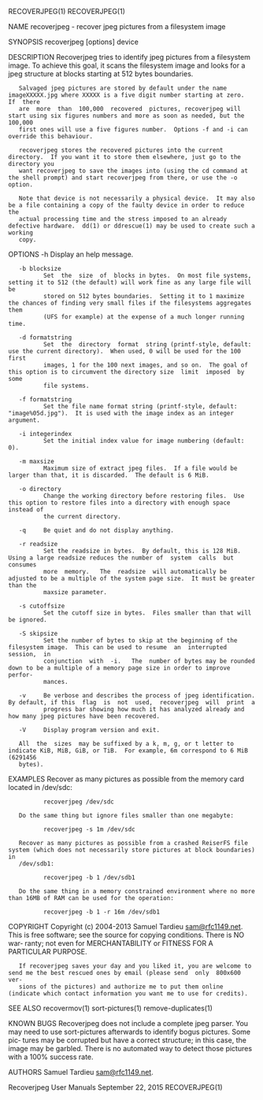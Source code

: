 RECOVERJPEG(1)                                                                                                                      RECOVERJPEG(1)

NAME
       recoverjpeg - recover jpeg pictures from a filesystem image

SYNOPSIS
       recoverjpeg [options] device

DESCRIPTION
       Recoverjpeg  tries  to identify jpeg pictures from a filesystem image.  To achieve this goal, it scans the filesystem image and looks for a
       jpeg structure at blocks starting at 512 bytes boundaries.

       Salvaged jpeg pictures are stored by default under the name imageXXXXX.jpg where XXXXX is a five digit number starting at zero.   If  there
       are  more  than  100,000  recovered  pictures, recoverjpeg will start using six figures numbers and more as soon as needed, but the 100,000
       first ones will use a five figures number.  Options -f and -i can override this behaviour.

       recoverjpeg stores the recovered pictures into the current directory.  If you want it to store them elsewhere, just go to the directory you
       want recoverjpeg to save the images into (using the cd command at the shell prompt) and start recoverjpeg from there, or use the -o option.

       Note that device is not necessarily a physical device.  It may also be a file containing a copy of the faulty device in order to reduce the
       actual processing time and the stress imposed to an already defective hardware.  dd(1) or ddrescue(1) may be used to create such a  working
       copy.

OPTIONS
       -h     Display an help message.

       -b blocksize
              Set  the  size  of  blocks in bytes.  On most file systems, setting it to 512 (the default) will work fine as any large file will be
              stored on 512 bytes boundaries.  Setting it to 1 maximize the chances of finding very small files if the filesystems aggregates them
              (UFS for example) at the expense of a much longer running time.

       -d formatstring
              Set  the  directory  format  string (printf-style, default: use the current directory).  When used, 0 will be used for the 100 first
              images, 1 for the 100 next images, and so on.  The goal of this option is to circumvent the directory size  limit  imposed  by  some
              file systems.

       -f formatstring
              Set the file name format string (printf-style, default: "image%05d.jpg").  It is used with the image index as an integer argument.

       -i integerindex
              Set the initial index value for image numbering (default: 0).

       -m maxsize
              Maximum size of extract jpeg files.  If a file would be larger than that, it is discarded.  The default is 6 MiB.

       -o directory
              Change the working directory before restoring files.  Use this option to restore files into a directory with enough space instead of
              the current directory.

       -q     Be quiet and do not display anything.

       -r readsize
              Set the readsize in bytes.  By default, this is 128 MiB.  Using a large readsize reduces the number of  system  calls  but  consumes
              more  memory.   The  readsize  will automatically be adjusted to be a multiple of the system page size.  It must be greater than the
              maxsize parameter.

       -s cutoffsize
              Set the cutoff size in bytes.  Files smaller than that will be ignored.

       -S skipsize
              Set the number of bytes to skip at the beginning of the filesystem image.  This can be used to resume  an  interrupted  session,  in
              conjunction  with  -i.   The  number of bytes may be rounded down to be a multiple of a memory page size in order to improve perfor‐
              mances.

       -v     Be verbose and describes the process of jpeg identification.  By default, if this  flag  is  not  used,  recoverjpeg  will  print  a
              progress bar showing how much it has analyzed already and how many jpeg pictures have been recovered.

       -V     Display program version and exit.

       All  the  sizes  may be suffixed by a k, m, g, or t letter to indicate KiB, MiB, GiB, or TiB.  For example, 6m correspond to 6 MiB (6291456
       bytes).

EXAMPLES
       Recover as many pictures as possible from the memory card located in /dev/sdc:

              recoverjpeg /dev/sdc

       Do the same thing but ignore files smaller than one megabyte:

              recoverjpeg -s 1m /dev/sdc

       Recover as many pictures as possible from a crashed ReiserFS file system (which does not necessarily store pictures at block boundaries) in
       /dev/sdb1:

              recoverjpeg -b 1 /dev/sdb1

       Do the same thing in a memory constrained environment where no more than 16MB of RAM can be used for the operation:

              recoverjpeg -b 1 -r 16m /dev/sdb1

COPYRIGHT
       Copyright  (c) 2004-2013 Samuel Tardieu <sam@rfc1149.net>.  This is free software; see the source for copying conditions.  There is NO war‐
       ranty; not even for MERCHANTABILITY or FITNESS FOR A PARTICULAR PURPOSE.

       If recoverjpeg saves your day and you liked it, you are welcome to send me the best rescued ones by email (please send  only  800x600  ver‐
       sions of the pictures) and authorize me to put them online (indicate which contact information you want me to use for credits).

SEE ALSO
       recovermov(1) sort-pictures(1) remove-duplicates(1)

KNOWN BUGS
       Recoverjpeg  does  not include a complete jpeg parser.  You may need to use sort-pictures afterwards to identify bogus pictures.  Some pic‐
       tures may be corrupted but have a correct structure; in this case, the image may be garbled.  There is no automated  way  to  detect  those
       pictures with a 100% success rate.

AUTHORS
       Samuel Tardieu <sam@rfc1149.net>.

Recoverjpeg User Manuals                                        September 22, 2015                                                  RECOVERJPEG(1)
